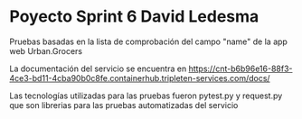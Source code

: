 
# Poyecto Sprint 6 David Ledesma

Pruebas basadas en la lista de comprobación del campo "name" de la app web Urban.Grocers

La documentación del servicio se encuentra en https://cnt-b6b96e16-88f3-4ce3-bd11-4cba90b0c8fe.containerhub.tripleten-services.com/docs/

Las tecnologías utilizadas para las pruebas fueron pytest.py y request.py que son librerias para las pruebas automatizadas del servicio


